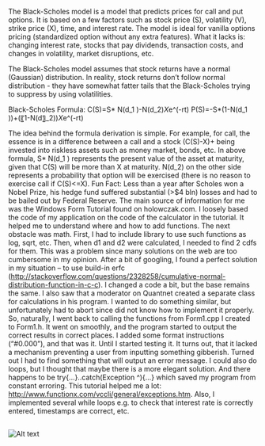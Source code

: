 The Black-Scholes model is a model that predicts prices for call and put options. It is based on a few factors such as stock price (S), volatility (V), strike price (X), time, and interest rate. The model is ideal for vanilla options pricing (standardized option without any extra features). What it lacks is: changing interest rate, stocks that pay dividends, transaction costs, and changes in volatility, market disruptions, etc.

The Black-Scholes model assumes that stock returns have a normal (Gaussian) distribution. In reality, stock returns don’t follow normal distribution - they have somewhat fatter tails that the Black-Scholes trying to suppress by using volatilities.

Black-Scholes Formula:
C(S)=S* N(d_1 )-N(d_2)*X*e^(-rt)
P(S)=-S*(1-N(d_1 ))+(〖1-N(d〗_2))*X*e^(-rt)

The idea behind the formula derivation is simple. For example, for call, the essence is in a difference between a call and a stock (C(S)-X)+ being invested into riskless assets such as money market, bonds, etc.  In above formula, S* N(d_1 ) represents the present value of the asset at maturity, given that C(S) will be more than X at maturity. N(d_2) on the other side represents a probability that option will be exercised (there is no reason to exercise call if C(S)<=X).
Fun Fact: Less than a year after Scholes won a Nobel Prize, his hedge fund suffered substantial (>$4 bln) losses and had to be bailed out by Federal Reserve. 
The main source of information for me was the Windows Form Tutorial found on holowczak.com. I loosely based the code of my application on the code of the calculator in the tutorial. It helped me to understand where and how to add functions. The next obstacle was math. First, I had to include <cmath> library to use such functions as log, sqrt, etc. Then, when d1 and d2 were calculated, I needed to find 2 cdfs for them. This was a problem since many solutions on the web are too cumbersome in my opinion. After a bit of googling, I found a perfect solution in my situation – to use build-in erfc (http://stackoverflow.com/questions/2328258/cumulative-normal-distribution-function-in-c-c). I changed a code a bit, but the base remains the same. I also saw that a moderator on Quantnet created a separate class for calculations in his program. I wanted to do something similar, but unfortunately had to abort since did not know how to implement it properly. So, naturally, I went back to calling the functions from Form1.cpp I created to Form1.h. It went on smoothly, and the program started to output the correct results in correct places. I added some format instructions (“#0.000”), and that was it. Until I started testing it. It turns out, that it lacked a mechanism preventing a user from inputting something gibberish. Turned out I had to find something that will output an error message. I could also do loops, but I thought that maybe there is a more elegant solution. And there happens to be try{…}..catch(Exception ^){…} which saved my program from constant erroring. This tutorial helped me a lot: http://www.functionx.com/vccli/general/exceptions.htm. Also, I implemented several while loops e.g. to check that interest rate is correctly entered, timestamps are correct, etc.

##
![Alt text](/relative/path/to/BS-completed.jpg?raw=true "Optional Title")

